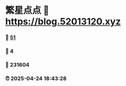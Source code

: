 # 繁星点点 :link: https://blog.52013120.xyz 
### :page_facing_up: [51](https://blog.52013120.xyz/tag.html) 
### :speech_balloon: 4 
### :hibiscus: 231604 
### :alarm_clock: 2025-04-24 18:43:28 
